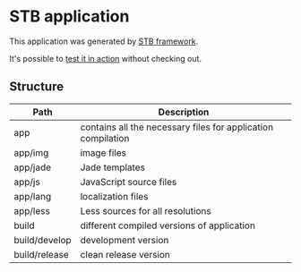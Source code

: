 STB application
===============

This application was generated by [STB framework](https://www.npmjs.org/package/stb).

It's possible to [test it in action](http://darkpark.github.io/stb-demo/) without checking out.


## Structure

 Path          | Description
---------------|-------------
 app           | contains all the necessary files for application compilation
 app/img       | image files
 app/jade      | Jade templates
 app/js        | JavaScript source files
 app/lang      | localization files
 app/less      | Less sources for all resolutions
 build         | different compiled versions of application
 build/develop | development version
 build/release | clean release version
